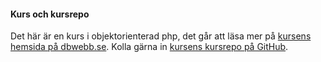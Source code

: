 #### Kurs och kursrepo

Det här är en kurs i objektorienterad php, det går att läsa mer på [kursens hemsida på dbwebb.se](https://dbwebb.se/kurser/oophp-v5/kmom01). Kolla gärna in [kursens kursrepo på GitHub](https://github.com/dbwebb-se/oophp).
